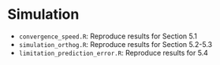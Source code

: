 # Simulation

* `convergence_speed.R`: Reproduce results for Section 5.1
* `simulation_orthog.R`: Reproduce results for Section 5.2-5.3 
* `limitation_prediction_error.R`: Reproduce results for 5.4